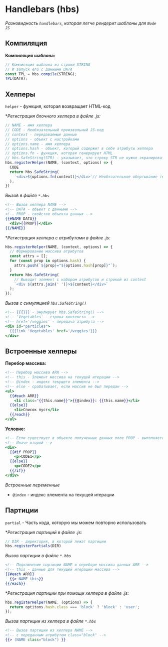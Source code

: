 # Handlebars (hbs)

*Разновидность `handlebars`, которая легче рендерит шаблоны для `Node JS`*

## Компиляция

**Компиляция шаблона:**

```javascript
// Компиляция шаблона из строки STRING
// И запуск его с данными DATA
const TPL = hbs.compile(STRING);
TPL(DATA);
```

## Хелперы

`helper` - функция, которая возвращает HTML-код

**Регистрация блочного хелпера в файле *.js:**

```javascript
// NAME - имя хелпера
// CODE - Необязательный произвольный JS-код
// context - передаваемые данные
// options - объект с настройками
// options.name - имя хелпера
// options.hash - объект, который содержит в себе атрибуты хелпера
// options.fn - функция, которая генерирует HTML
// hbs.SafeString(STR) - указывает, что строку STR не нужно экранировать (важно для возвращения HTML-кода)
hbs.registerHelper(NAME, (context, options) => {
  CODE
  return hbs.SafeString(
    `<div>${options.fn(context)}</div>`// Необязательное обертывание тегом <div>
  );
})
```

*Вызов в файле `*.hbs`*

```handlebars
<!-- Вызов хелпера NAME -->
<!-- DATA - объект с данными -->
<!-- PROP - свойство объекта данных -->
{{#NAME DATA}}
  <div>{{PROP}}</div>
{{/NAME}}
```

**Регистрация хелпера с атрибутами в файле *.js:**

```javascript
hbs.registerHelper(NAME, (context, options) => {
  // Формирование массива атрибутов
  const attrs = [];
  for (const prop in options.hash) {
    attrs.push(`${prop}="${options.hash[prop]}"`);
  }
  return hbs.SafeString(
    // Выводит элемент с набором атрибутов и строкой из context
    `<div ${attrs.join(' ')}>${context}</div>`
  );
});
```

*Вызов с симуляцией `hbs.SafeString()`*

```handlebars
<!-- {{{}}} - эмулирует hbs.SafeString() -->
<!-- 'Vegetables' - строка контекста -->
<!-- href='/veggies' - передача атрибута -->
<div id="particles">
  {{{link 'Vegetables' href='/veggies'}}}
</div>
```

## Встроенные хелперы

**Перебор массива:**

```handlebars
<!-- Перебор массива ARR -->
<!-- this - Элемент массива на текущей итерации -->
<!-- @index - индекс текущего элемента -->
<!-- else - срабатывает, если массив не был передан -->
<ul>
  {{#each ARR}}
    <li class="{{this.name}}">{{@index}}: {{this.name}}</li>
  {{else}}
    <li>Список пуст</li>
  {{/each}}
</ul>
```

**Условие:**

```handlebars
<!-- Если существует в объекте полученных данных поле PROP - выполняется первый блок -->
<!-- Иначе второй -->
<div>
  {{#if PROP}}
    <p>CODE1</p>
  {{else}}
    <p>CODE2</p>
  {{/if}}
</div>
```

*Встроенные переменные*

* `@index` - индекс элемента на текущей итерации

## Партиции

`partial` - Часть кода, которую мы можем повторно использовать

**Регистрация партиций в файле *.js:**
```javascript
// DIR - директория, в которой лежат партиции
hbs.registerPartials(DIR)
```

*Вызов партиции в файле `*.hbs`*

```handlebars
<!-- Подключение партиции NAME в переборе массива данных ARR -->
<!-- this - данные для текущей итерации массива -->
{{#each ARR}}
  {{> NAME this}}
{{/each}}
```

**Регистрация партиции при помощи хелпера в файле *.js:**

```javascript
hbs.registerHelper(NAME, (options) => {
  return optitons.hash.class === 'block' ? 'block' : 'user';
});
```

*Вызов партиции из хелпера в файле `*.hbs`*

```handlebars
<!-- Вызов партиции из хелпера NAME -->
<!-- с переданным атрибутом class="block" -->
{{> (NAME class="block") }}
```